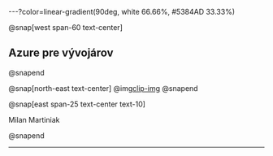 ---?color=linear-gradient(90deg, white 66.66%, #5384AD 33.33%)

@snap[west span-60 text-center]
## Azure pre vývojárov
@snapend

@snap[north-east text-center]
@img[clip-img](AzureForDevelopers/assets/img/avatar.jpg)
@snapend

@snap[east span-25 text-center text-10]

Milan Martiniak

@snapend

---
